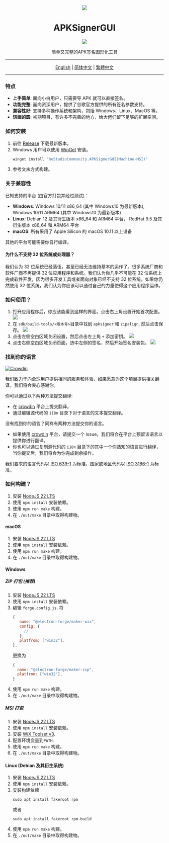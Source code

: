 <div align="center">
   <img src="./../../icons/icon.png" />
   <h1 style="text-align: center">APKSignerGUI</h1>
   <img src="./../../images/apphome.png" />
   <p style="text-align: center">简单又完整的APK签名图形化工具</p>
</div>

---

<div align="center">
   <a href="../../README.md">English</a> | 
   <a href="./README_CN.md">简体中文</a> | 
   <a href="./README_HK.md">繁體中文</a>
</div>

---

### 特点

- **上手简单**: 面向小白用户，只需要导 APK 就可以直接签名。
- **功能完整**: 面向资深用户，提供了谷歌官方提供的所有签名参数支持。
- **兼容性好**: 支持多种操作系统和架构，包括 Windows、Linux、MacOS 等。
- **饼画的圆**: 初期项目，有许多不完善的地方，给大佬们留下足够的扩展空间。

### 如何安装

1. 前往 [Release](https://github.com/hestudio-community/apksigner-gui/releases/latest) 下载最新版本。
2. Windows 用户可以使用 [WinGet](https://learn.microsoft.com/zh-cn/windows/package-manager/winget/) 安装。
   ```powershell
   winget install "heStudioCommunity.APKSignerGUI(Machine-MSI)"
   ```
3. 参考文末方式构建。

### 关于兼容性

已知支持的平台 (由官方打包并经过测试)：

- **Windows**: Windows 10/11 x86_64 (其中 Windows10 为最新版本), Windows 10/11 ARM64 (其中 Windows10 为最新版本)
- **Linux**: Debian 12 及其衍生版本 x86_64 和 ARM64 平台， RedHat 9.5 及其衍生版本 x86_64 和 ARM64 平台
- **macOS**: 所有采用了 Apple Silicon 的 macOS 10.11 以上设备

其他的平台可能需要你自行编译。

#### 为什么不支持 32 位系统或处理器？

我们认为 32 位系统已经落伍，甚至已经无法维持基本的运作了。很多系统厂商和软件厂商不再提供 32 位应用程序和系统。我们认为你几乎不可能在 32 位系统上完成软件开发，因为很多开发工具或者面向对象已经不支持 32 位系统。如果你仍然使用 32 位系统，我们认为你应该可以通过自己的力量使得这个应用程序运作。

### 如何使用？

1. 打开应用程序后，你应该能看到这样的界面。点击右上角设置开始首次配置。
   ![](./../../images/1.png)
2. 在 `sdk/build-tools/<版本号>`目录中找到 `apksigner` 和 `zipalign`, 然后点击保存。
   ![](./../../images/2.png)
3. 点击左侧空白区域关闭设置，然后点击左上角 `+` 添加密钥。
   ![](./../../images/3.png)
4. 点击右侧空白区域关闭页面，选中左侧的签名，然后开始签名安装包。
   ![](./../../images/apphome.png)

### 找到你的语言

[![Crowdin](https://badges.crowdin.net/apksignergui/localized.svg)](https://crowdin.com/project/apksignergui)

我们致力于向全球用户提供相同的服务和体验，如果愿意为这个项目提供相关翻译，我们将会衷心感谢你。

你可以通过以下两种方法提交翻译:

- 在 [crowdin](https://crowdin.com/project/apksignergui) 平台上提交翻译。
- 通过编辑源代码的 `i18n` 目录下对于语言的文本提交翻译。

没有找到你的语言？同样有两种方法提交你的语言。

- 如果使用 [crowdin](https://crowdin.com/project/apksignergui) 平台，请提交一个 issue，我们将会在平台上预留该语言以提供你进行翻译。
- 你也可以通过复制源代码的 `i18n` 目录下的其中一个你熟知的语言进行翻译，当你提交后，我们将会为你完成剩余操作。

我们要求的语言代码以 [ISO 639-1](https://en.wikipedia.org/wiki/ISO_639-1) 为标准，国家或地区代码以 [ISO 3166-1](https://en.wikipedia.org/wiki/ISO_3166-1) 为标准。

### 如何构建？

1. 安装 [NodeJS 22 LTS](https://nodejs.org/)
2. 使用 `npm install` 安装依赖。
3. 使用 `npm run make` 构建。
4. 在 `./out/make` 目录中取得构建物。

#### macOS

1. 安装 [NodeJS 22 LTS](https://nodejs.org/)
2. 使用 `npm install` 安装依赖。
3. 使用 `npm run make` 构建。
4. 在 `./out/make` 目录中取得构建物。

#### Windows

##### ZIP 打包 (推荐)

1. 安装 [NodeJS 22 LTS](https://nodejs.org/)
2. 使用 `npm install` 安装依赖。
3. 编辑 `forge.config.js`.
   将
   ```javascript
   {
      name: "@electron-forge/maker-wix",
      config: {
        // ...
      },
      platfrom: ["win32"],
   },
   ```
   更换为
   ```javascript
   {
     name: "@electron-forge/maker-zip",
     platfrom: ["win32"],
   }
   ```
4. 使用 `npm run make` 构建。
5. 在 `./out/make` 目录中取得构建物。

##### MSI 打包

1. 安装 [NodeJS 22 LTS](https://nodejs.org/)
2. 使用 `npm install` 安装依赖。
3. 安装 [WiX Toolset v3](https://github.com/wixtoolset/wix3/releases/download/wix3141rtm/wix314-binaries.zip).
4. 配置环境变量到`PATH`.
5. 使用 `npm run make` 构建。
6. 在 `./out/make` 目录中取得构建物。

#### Linux (Debian 及其衍生系统)

1. 安装 [NodeJS 22 LTS](https://nodejs.org/)
2. 使用 `npm install` 安装依赖。
3. 安装构建依赖
   ```shell
   sudo apt install fakeroot rpm
   ```
   或者
   ```shell
   sudo apt install fakeroot rpm-build
   ```
4. 使用 `npm run make` 构建。
5. 在 `./out/make` 目录中取得构建物。
